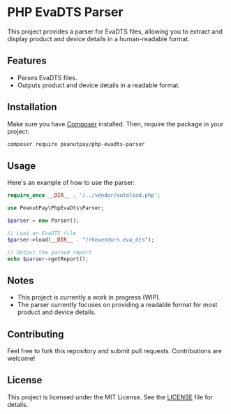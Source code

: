 # PHP EvaDTS Parser

This project provides a parser for EvaDTS files, allowing you to extract and display product and device details in a human-readable format.

## Features

- Parses EvaDTS files.
- Outputs product and device details in a readable format.

## Installation

Make sure you have [Composer](https://getcomposer.org/) installed. Then, require the package in your project:

```bash
composer require peanutpay/php-evadts-parser
```

## Usage

Here's an example of how to use the parser:

```php
require_once __DIR__ . '/../vendor/autoload.php';

use PeanutPay\PhpEvaDts\Parser;

$parser = new Parser();

// Load an EvaDTS file
$parser->load(__DIR__ . "/rhevendors.eva_dts");

// Output the parsed report
echo $parser->getReport();
```

## Notes

- This project is currently a work in progress (WIP).
- The parser currently focuses on providing a readable format for most product and device details.

## Contributing

Feel free to fork this repository and submit pull requests. Contributions are welcome!

## License

This project is licensed under the MIT License. See the [LICENSE](LICENSE) file for details.

